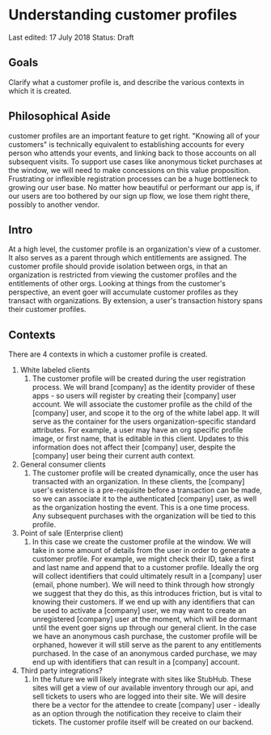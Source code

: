 # Understanding customer profiles


Last edited: 17 July 2018
Status: Draft

## **Goals**

Clarify what a customer profile is, and describe the various contexts in which it is created.

## Philosophical Aside

customer profiles are an important feature to get right. "Knowing all of your customers" is technically equivalent to establishing accounts for every person who attends your events, and linking back to those accounts on all subsequent visits. To support use cases like anonymous ticket purchases at the window, we will need to make concessions on this value proposition. Frustrating or inflexible registration processes can be a huge bottleneck to growing our user base. No matter how beautiful or performant our app is, if our users are too bothered by our sign up flow, we lose them right there, possibly to another vendor.

## **Intro**

At a high level, the customer profile is an organization's view of a customer. It also serves as a parent through which entitlements are assigned. The customer profile should provide isolation between orgs, in that an organization is restricted from viewing the customer profiles and the entitlements of other orgs. Looking at things from the customer's perspective, an event goer will accumulate customer profiles as they transact with organizations. By extension, a user's transaction history spans their customer profiles.

## Contexts

There are 4 contexts in which a customer profile is created.

1. White labeled clients
    1. The customer profile will be created during the user registration process. We will brand [company] as the identity provider of these apps - so users will register by creating their [company] user account. We will associate the customer profile as the child of the [company] user, and scope it to the org of the white label app. It will serve as the container for the users organization-specific standard attributes. For example, a user may have an org specific profile image, or first name, that is editable in this client. Updates to this information does not affect their [company] user, despite the [company] user being their current auth context.
2. General consumer clients
    1. The customer profile will be created dynamically, once the user has transacted with an organization. In these clients, the [company] user's existence is a pre-requisite before a transaction can be made, so we can associate it to the authenticated [company] user, as well as the organization hosting the event. This is a one time process. Any subsequent purchases with the organization will be tied to this profile.
3. Point of sale (Enterprise client) 
    1. In this case we create the customer profile at the window. We will take in some amount of details from the user in order to generate a customer profile. For example, we might check their ID, take a first and last name and append that to a customer profile. Ideally the org will collect identifiers that could ultimately result in a [company] user (email, phone number). We will need to think through how strongly we suggest that they do this, as this introduces friction, but is vital to knowing their customers. If we end up with any identifiers that can be used to activate a [company] user, we may want to create an unregistered [company] user at the moment, which will be dormant until the event goer signs up through our general client. In the case we have an anonymous cash purchase, the customer profile will be orphaned, however it will still serve as the parent to any entitlements purchased. In the case of an anonymous carded purchase, we may end up with identifiers that can result in a [company] account.
4. Third party integrations? 
    1. In the future we will likely integrate with sites like StubHub. These sites will get a view of our available inventory through our api, and sell tickets to users who are logged into their site. We will desire there be a vector for the attendee to create [company] user - ideally as an option through the notification they receive to claim their tickets. The customer profile itself will be created on our backend.


